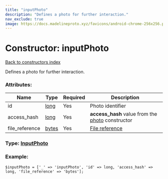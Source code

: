 ```yaml
---
title: "inputPhoto"
description: "Defines a photo for further interaction."
nav_exclude: true
image: https://docs.madelineproto.xyz/favicons/android-chrome-256x256.png
---
```

# Constructor: inputPhoto  
[Back to constructors index](/API_docs/constructors/index.html)



Defines a photo for further interaction.

### Attributes:

| Name     |    Type       | Required | Description |
|----------|---------------|----------|-------------|
|id|[long](/API_docs/types/long.html) | Yes|Photo identifier|
|access\_hash|[long](/API_docs/types/long.html) | Yes|**access\_hash** value from the [photo](../constructors/photo.html) constructor|
|file\_reference|[bytes](/API_docs/types/bytes.html) | Yes|[File reference](https://core.telegram.org/api/file-references)|



### Type: [InputPhoto](/API_docs/types/InputPhoto.html)


### Example:

```
$inputPhoto = ['_' => 'inputPhoto', 'id' => long, 'access_hash' => long, 'file_reference' => 'bytes'];
```  
